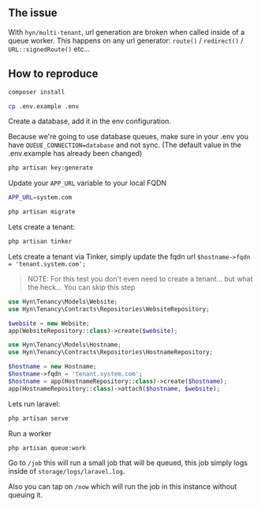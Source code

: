 ## The issue

With `hyn/multi-tenant`, url generation are broken when called inside of a queue worker.
This happens on any url generator: `route()` / `redirect()` / `URL::signedRoute()` etc... 

## How to reproduce
 
```bash
composer install 
```

```bash
cp .env.example .env 
```

Create a database, add it in the env configuration.

Because we're going to use database queues, make sure in your .env you have `QUEUE_CONNECTION=database` and not sync. (The default value in the .env.example has already been changed)
 
```bash
php artisan key:generate 
```

Update your `APP_URL` variable to your local FQDN

```bash
APP_URL=system.com
```

```bash
php artisan migrate 
```

Lets create a tenant:

```bash
php artisan tinker 
```

Lets create a tenant via Tinker, simply update the fqdn url `$hostname->fqdn = 'tenant.system.com';`

> NOTE: For this test you don't even need to create a tenant... but what the heck... You can skip this step

```php
use Hyn\Tenancy\Models\Website;
use Hyn\Tenancy\Contracts\Repositories\WebsiteRepository;

$website = new Website;
app(WebsiteRepository::class)->create($website);

use Hyn\Tenancy\Models\Hostname;
use Hyn\Tenancy\Contracts\Repositories\HostnameRepository;

$hostname = new Hostname;
$hostname->fqdn = 'tenant.system.com';
$hostname = app(HostnameRepository::class)->create($hostname);
app(HostnameRepository::class)->attach($hostname, $website);
```

Lets run laravel:
```bash
php artisan serve 
```

Run a worker
```bash
php artisan queue:work
```

Go to `/job` this will run a small job that will be queued, this job simply logs inside of `storage/logs/laravel.log`.

Also you can tap on `/now` which will run the job in this instance without queuing it.
